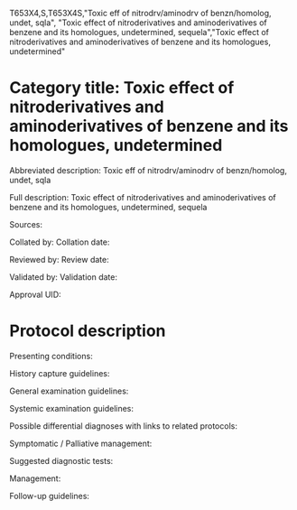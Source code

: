 T653X4,S,T653X4S,"Toxic eff of nitrodrv/aminodrv of benzn/homolog, undet, sqla", "Toxic effect of nitroderivatives and aminoderivatives of benzene and its homologues, undetermined, sequela","Toxic effect of nitroderivatives and aminoderivatives of benzene and its homologues, undetermined"
# Category title: Toxic effect of nitroderivatives and aminoderivatives of benzene and its homologues, undetermined

Abbreviated description: Toxic eff of nitrodrv/aminodrv of benzn/homolog, undet, sqla

Full description: Toxic effect of nitroderivatives and aminoderivatives of benzene and its homologues, undetermined, sequela

Sources:

Collated by:
Collation date:

Reviewed by:
Review date:

Validated by:
Validation date:

Approval UID:

# Protocol description

Presenting conditions:

History capture guidelines:

General examination guidelines:

Systemic examination guidelines:

Possible differential diagnoses with links to related protocols:

Symptomatic / Palliative management:

Suggested diagnostic tests:

Management:

Follow-up guidelines:
